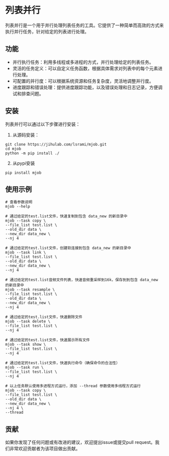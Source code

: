 # 列表并行

列表并行是一个用于并行处理列表任务的工具。它提供了一种简单而高效的方式来执行并行任务，针对给定的列表进行处理。

## 功能

- 并行执行任务：利用多线程或多进程的方式，并行处理给定的列表任务。
- 灵活的任务定义：可以自定义任务函数，根据具体需求对列表中的每个元素进行处理。
- 可配置的并行度：可以根据系统资源和任务复杂度，灵活地调整并行度。
- 进度跟踪和错误处理：提供进度跟踪功能，以及错误处理和日志记录，方便调试和排查问题。

## 安装

列表并行可以通过以下步骤进行安装：

1. 从源码安装：

```shell
git clone https://jihulab.com/lsrami/mjob.git
cd mjob
python -m pip install ./
```

2. 从pypi安装

```shell
pip install mjob
```

## 使用示例
```shell
# 查看参数说明
mjob --help

# 通过给定的test.list文件，快速复制到包含 data_new 的新目录中
mjob --task copy \
--file_list test.list \
--old_dir data \
--new_dir data_new \
--nj 4

# 通过给定的test.list文件，创建软连接到包含 data_new 的新目录中
mjob --task link \
--file_list test.list \
--old_dir data \
--new_dir data_new \
--nj 4

# 通过给定的test.list音频文件列表，快速音频重采样到16k，保存到到包含 data_new 的新目录中
mjob --task resample \
--file_list test.list \
--old_dir data \
--new_dir data_new \
--nj 4

# 通过给定的test.list文件，快速删除文件
mjob --task delete \
--file_list test.list \
--nj 4

# 通过给定的test.list文件，快速展示所有文件
mjob --task show \
--file_list test.list \
--nj 4

# 通过给定的test.list文件，快速执行命令（确保命令的合法性）
mjob --task run \
--file_list test.list \
--nj 4

# 以上任务默认使用多进程方式运行，添加 --thread 参数使用多线程方式运行
mjob --task copy \
--file_list test.list \
--old_dir data \
--new_dir data_new \
--nj 4 \
--thread
```

## 贡献

如果你发现了任何问题或有改进的建议，欢迎提出issue或提交pull request。我们非常欢迎贡献者为该项目做出贡献。
